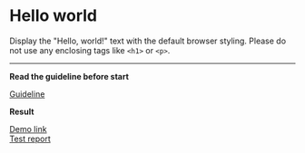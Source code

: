 # Hello world

Display the "Hello, world!" text with the default browser styling. Please do not 
use any enclosing tags like `<h1>` or `<p>`.
___
**Read the guideline before start**

[Guideline](https://github.com/mate-academy/layout_task-guideline/blob/master/README.md)

**Result**

[Demo link](https://github.com/VladimirTi/layout_hello-world/blob/fs_apr19_volodymyr_t/src/index.html) <br>
[Test report](https://github.com/VladimirTi/layout_hello-world/tree/gh-pages/report/html_report)
